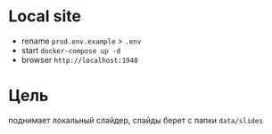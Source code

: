 # Local site

- rename `prod.env.example` > `.env`
- start `docker-compose up -d`
- browser `http://localhost:1948`

# Цель
поднимает локальный слайдер, слайды берет с папки `data/slides`
